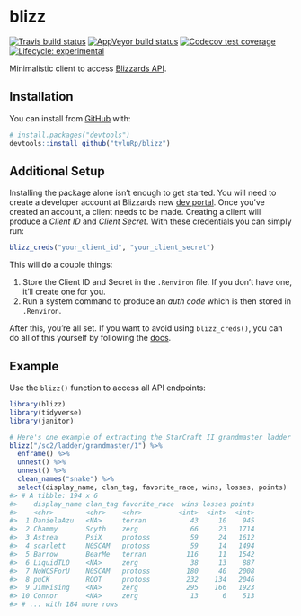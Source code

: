 
<!-- README.md is generated from README.Rmd. Please edit that file -->

# blizz

<!-- badges: start -->

[![Travis build
status](https://travis-ci.org/tyluRp/blizz.svg?branch=master)](https://travis-ci.org/tyluRp/blizz)
[![AppVeyor build
status](https://ci.appveyor.com/api/projects/status/github/tyluRp/blizz?branch=master&svg=true)](https://ci.appveyor.com/project/tyluRp/blizz)
[![Codecov test
coverage](https://codecov.io/gh/tyluRp/blizz/branch/master/graph/badge.svg)](https://codecov.io/gh/tyluRp/blizz?branch=master)
[![Lifecycle:
experimental](https://img.shields.io/badge/lifecycle-experimental-orange.svg)](https://www.tidyverse.org/lifecycle/#experimental)
<!-- badges: end -->

Minimalistic client to access [Blizzards
API](https://develop.battle.net/).

## Installation

You can install from [GitHub](https://github.com/) with:

``` r
# install.packages("devtools")
devtools::install_github("tyluRp/blizz")
```

## Additional Setup

Installing the package alone isn’t enough to get started. You will need
to create a developer account at Blizzards new [dev
portal](https://develop.battle.net/). Once you’ve created an account, a
client needs to be made. Creating a client will produce a *Client ID*
and *Client Secret*. With these credentials you can simply run:

``` r
blizz_creds("your_client_id", "your_client_secret")
```

This will do a couple things:

1.  Store the Client ID and Secret in the `.Renviron` file. If you don’t
    have one, it’ll create one for you.
2.  Run a system command to produce an *auth code* which is then stored
    in `.Renviron`.

After this, you’re all set. If you want to avoid using `blizz_creds()`,
you can do all of this yourself by following the
[docs](https://develop.battle.net/documentation/guides/getting-started).

## Example

Use the `blizz()` function to access all API endpoints:

``` r
library(blizz)
library(tidyverse)
library(janitor)

# Here's one example of extracting the StarCraft II grandmaster ladder
blizz("/sc2/ladder/grandmaster/1") %>% 
  enframe() %>% 
  unnest() %>% 
  unnest() %>% 
  clean_names("snake") %>% 
  select(display_name, clan_tag, favorite_race, wins, losses, points)
#> # A tibble: 194 x 6
#>    display_name clan_tag favorite_race  wins losses points
#>    <chr>        <chr>    <chr>         <int>  <int>  <int>
#>  1 DanielaAzu   <NA>     terran           43     10    945
#>  2 Chammy       Scyth    zerg             66     23   1714
#>  3 Astrea       PsiX     protoss          59     24   1612
#>  4 scarlett     N0SCAM   protoss          59     14   1494
#>  5 Barrow       BearMe   terran          116     11   1542
#>  6 LiquidTLO    <NA>     zerg             38     13    887
#>  7 NoWCSForU    N0SCAM   protoss         180     40   2008
#>  8 puCK         ROOT     protoss         232    134   2046
#>  9 JimRising    <NA>     zerg            295    166   1923
#> 10 Connor       <NA>     zerg             13      6    513
#> # ... with 184 more rows
```
